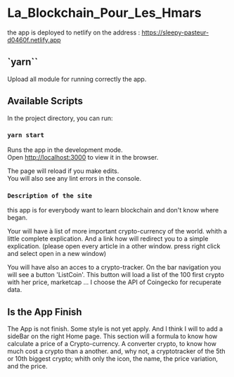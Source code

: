 # La_Blockchain_Pour_Les_Hmars
the app is deployed to netlify on the address : https://sleepy-pasteur-d0460f.netlify.app

## `yarn``
Upload all module for running correctly the app.

## Available Scripts

In the project directory, you can run:

### `yarn start`

Runs the app in the development mode.\
Open [http://localhost:3000](http://localhost:3000) to view it in the browser.

The page will reload if you make edits.\
You will also see any lint errors in the console.


### `Description of the site`

this app is for everybody want to learn blockchain and don't know where began. 

Your will have à list of  more important crypto-currency of the world. whith a little complete explication. And a link how will redirect you to a simple explication. 
(please open every article in a other window. press right click and select open in a new window)

You will have also an acces to a crypto-tracker. On the bar navigation you will see a button 'ListCoin'. This button will load a list of the 100 first crypto with her price, marketcap ... 
I choose the API of Coingecko for recuperate data. 


## Is the App Finish

The App is not finish. Some style is not yet apply. 
And I think I will to add a sideBar on the right Home page. This section will a formula to know how calculate a price of a Crypto-currency. A converter crypto, to know how much cost a crypto than a another. and, why not, a cryptotracker of the 5th or 10th biggest crypto; whith only the icon, the name, the price variation, and the price.    






